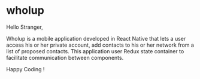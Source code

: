 # wholup

Hello Stranger, 

Wholup is a mobile application developed in React Native that lets a user access his or her private account, 
add contacts to his or her network from a list of proposed contacts. This application user Redux state container to facilitate 
communication between components. 

Happy Coding !
